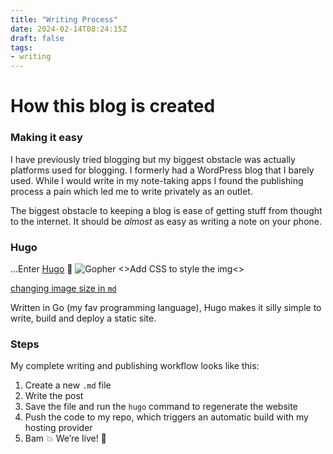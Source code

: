 ```yaml
---
title: "Writing Process"
date: 2024-02-14T08:24:15Z
draft: false
tags:
- writing
---
```


# How this blog is created

### Making it easy

I have previously tried blogging but my biggest obstacle was actually platforms used for blogging. I formerly had a WordPress blog that I barely used. While I would write in my note-taking apps I found the publishing process a pain which led me to write privately as an outlet. 

The biggest obstacle to keeping a blog is ease of getting stuff from thought to the internet. It should be *almost* as easy as writing a note on your phone. 

### Hugo

...Enter [Hugo](https://gohugo.io/getting-started/quick-start/) 👏 
![Gopher](/gopher.jpg) <>Add CSS to style the img<> 

[changing image size in `md`](https://stackoverflow.com/questions/14675913/changing-image-size-in-markdown)

Written in Go (my fav programming language), Hugo makes it silly simple to write, build and deploy a static site. 

### Steps

My complete writing and publishing workflow looks like this:

1. Create a new `.md` file
2. Write the post
3. Save the file and run the `hugo` command to regenerate the website
4. Push the code to my repo, which triggers an automatic build with my hosting provider
6. Bam 💥 We’re live! 🚀





